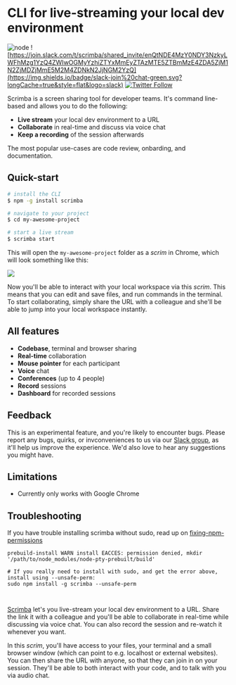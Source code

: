 # CLI for live-streaming your local dev environment

![node](https://img.shields.io/node/v/scrimba.svg) ![https://join.slack.com/t/scrimba/shared_invite/enQtNDE4MzY0NDY3NzkyLWFhMzg1YzQ4ZWIwOGMyYzhiZTYxMmEyZTAzMTE5ZTBmMzE4ZDA5ZjM1N2ZjMDZjMmE5M2M4ZDNkN2JjNGM2YzQ](https://img.shields.io/badge/slack-join%20chat-green.svg?longCache=true&style=flat&logo=slack) [![Twitter Follow](https://img.shields.io/twitter/follow/scrimba_com.svg?style=social&label=Follow)](https://twitter.com/scrimba_com)

Scrimba is a screen sharing tool for developer teams. It's command line-based and allows you to do the following:

* **Live stream** your local dev environment to a URL
* **Collaborate** in real-time and discuss via voice chat
* **Keep a recording** of the session afterwards

The most popular use-cases are code review, onbarding, and documentation. 

## Quick-start
```bash
# install the CLI
$ npm -g install scrimba

# navigate to your project
$ cd my-awesome-project

# start a live stream
$ scrimba start
```

This will open the `my-awesome-project` folder as a _scrim_ in Chrome, which will look something like this:

![](https://i.imgur.com/hDwDZ4l.png)

Now you'll be able to interact with your local workspace via this _scrim_. This means that you can edit and save files, and run commands in the terminal. To start collaborating, simply share the URL with a colleague and she'll be able to jump into your local workspace instantly.

## All features

* **Codebase**, terminal and browser sharing
* **Real-time** collaboration
* **Mouse pointer** for each participant
* **Voice** chat
* **Conferences** (up to 4 people)
* **Record** sessions
* **Dashboard** for recorded sessions

## Feedback

This is an experimental feature, and you're likely to encounter bugs. Please report any bugs, quirks, or invconveniences to us via our [Slack group](https://scrimba.slack.com/), as it'll help us improve the experience. We'd also love to hear any suggestions you might have.

## Limitations
* Currently only works with Google Chrome

## Troubleshooting

If you have trouble installing scrimba without sudo, read up on [fixing-npm-permissions](https://docs.npmjs.com/getting-started/fixing-npm-permissions)

```
prebuild-install WARN install EACCES: permission denied, mkdir '/path/to/node_modules/node-pty-prebuilt/build'

# If you really need to install with sudo, and get the error above, install using --unsafe-perm:
sudo npm install -g scrimba --unsafe-perm



```

[Scrimba](https://scrimba.com:9000/@welcome) let's you live-stream your local dev environment to a URL. Share the link it with a colleague and you'll be able to collaborate in real-time while discussing via voice chat. You can also record the session and re-watch it whenever you want.

In this _scrim_, you'll have access to your files, your terminal and a small browser window (which can point to e.g. localhost or external websites).
You can then share the URL with anyone, so that they can join in on your session. They'll be able to both interact with your code, and to talk with you via audio chat.
